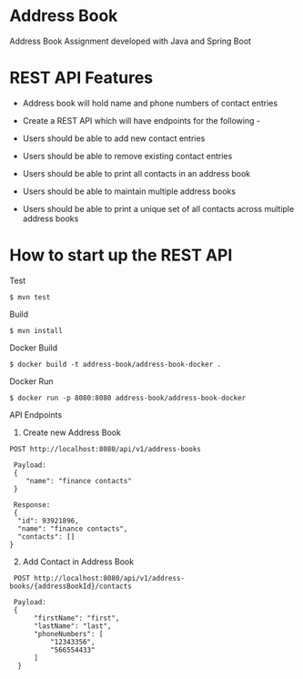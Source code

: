# Address Book
Address Book Assignment developed with Java and Spring Boot

# REST API Features
  - Address book will hold name and phone numbers of contact entries

  - Create a REST API which will have endpoints for the following -

  - Users should be able to add new contact entries 
  
  - Users should be able to remove existing contact entries
  
  - Users should be able to print all contacts in an address book
  
  - Users should be able to maintain multiple address books
  
  - Users should be able to print a unique set of all contacts across multiple address books
  
  # How to start up the REST API
   Test
   
    $ mvn test
   
   Build
   
    $ mvn install
   
   Docker Build
   
    $ docker build -t address-book/address-book-docker .
   
   Docker Run
   
    $ docker run -p 8080:8080 address-book/address-book-docker
   
   API Endpoints
   1. Create new Address Book
   
    POST http://localhost:8080/api/v1/address-books
   
     Payload:
     {
        "name": "finance contacts"
     }

     Response:
     {
      "id": 93921896,
      "name": "finance contacts",
      "contacts": []
    }
    
   2. Add Contact in Address Book
   
     POST http://localhost:8080/api/v1/address-books/{addressBookId}/contacts

     Payload:
     {
          "firstName": "first",
          "lastName": "last",
          "phoneNumbers": [
              "12343356",
              "566554433"
          ]
      }
   


